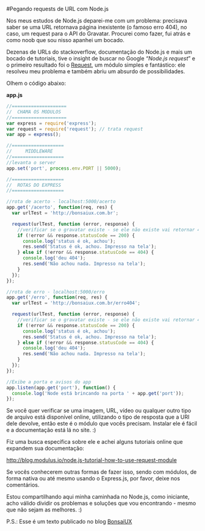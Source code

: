#Pegando requests de URL com Node.js

Nos meus estudos de Node.js deparei-me com um problema: precisava saber se uma URL retornava página inexistente (o famoso erro 404), no caso, um request para o API do Gravatar.
Procurei como fazer, fui atrás e como noob que sou nisso apanhei um bocado.

Dezenas de URLs do stackoverflow, documentação do Node.js e mais um bocado de tutoriais, tive o insight de buscar no Google *“Node.js request*” e o primeiro resultado foi o [Request](https://github.com/request/request), um módulo simples e fantástico: ele resolveu meu problema e também abriu um absurdo de possibilidades.

Olhem o código abaixo:

**app.js**
```javascript
//====================
//  CHAMA OS MODULOS
//====================
var express = require('express');
var request = require('request'); // trata request
var app = express();

//===================
//     MIDDLEWARE
//===================
//levanta o server
app.set('port', process.env.PORT || 5000);

//===================
//  ROTAS DO EXPRESS
//===================

//rota de acerto - localhost:5000/acerto
app.get('/acerto', function(req, res) {
  var urlTest = 'http://bonsaiux.com.br';

  request(urlTest, function (error, response) {
    //verificar se o gravatar existe - se ele não existe vai retornar 404 devido ao parametro passado ao api
    if (!error && response.statusCode == 200) {
      console.log('status é ok, achou');
      res.send('Status é ok, achou. Impresso na tela');
    } else if (!error && response.statusCode == 404) {
      console.log('deu 404');
      res.send('Não achou nada. Impresso na tela');
    }
  });
});

//rota de erro - localhost:5000/erro
app.get('/erro', function(req, res) {
  var urlTest = 'http://bonsaiux.com.br/erro404';

  request(urlTest, function (error, response) {
    //verificar se o gravatar existe - se ele não existe vai retornar 404 devido ao parametro passado ao api
    if (!error && response.statusCode == 200) {
      console.log('status é ok, achou');
      res.send('Status é ok, achou. Impresso na tela');
    } else if (!error && response.statusCode == 404) {
      console.log('deu 404');
      res.send('Não achou nada. Impresso na tela');
    }
  });
});

//Exibe a porta e avisos do app
app.listen(app.get('port'), function() {
  console.log('Node está brincando na porta ' + app.get('port'));
});

```

Se você quer verificar se uma imagem, URL, vídeo ou qualquer outro tipo de arquivo está disponível online, utilizando o tipo de resposta que a URI dele devolve, então este é o módulo que vocês precisam.
Instalar ele é fácil e a documentação está lá no site. :)

Fiz uma busca específica sobre ele e achei alguns tutoriais online que expandem sua documentação:

http://blog.modulus.io/node.js-tutorial-how-to-use-request-module

Se vocês conhecerem outras formas de fazer isso, sendo com módulos, de forma nativa ou até mesmo usando o Express.js, por favor, deixe nos comentários.

Estou compartilhando aqui minha caminhada no Node.js, como iniciante, acho válido dividir os problemas e soluções que vou encontrando - mesmo que não sejam as melhores. :) 

P.S.: Esse é um texto publicado no blog [BonsaiUX](http://bonsaiux.com.br/pegando-requests-de-url-com-node-js/)
